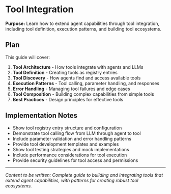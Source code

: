 # Tool Integration

<!-- Metadata -->
<!-- 
Topic: Agent Tool System
Type: Conceptual Guide
Audience: Developers extending agent capabilities
Estimated Reading Time: 22 minutes
Prerequisites: Understanding of agent architecture and prompts
TOC: w.tree → core-concepts-deep → ai-agents-framework → tool-integration.md
-->

**Purpose:** Learn how to extend agent capabilities through tool integration, including tool definition, execution patterns, and building tool ecosystems.

## Plan

This guide will cover:

1. **Tool Architecture** - How tools integrate with agents and LLMs
2. **Tool Definition** - Creating tools as registry entries
3. **Tool Discovery** - How agents find and access available tools
4. **Execution Patterns** - Tool calling, parameter handling, and responses
5. **Error Handling** - Managing tool failures and edge cases
6. **Tool Composition** - Building complex capabilities from simple tools
7. **Best Practices** - Design principles for effective tools

## Implementation Notes

- Show tool registry entry structure and configuration
- Demonstrate tool calling flow from LLM through agent to tool
- Include parameter validation and error handling patterns
- Provide tool development templates and examples
- Show tool testing strategies and mock implementations
- Include performance considerations for tool execution
- Provide security guidelines for tool access and permissions

---

*Content to be written: Complete guide to building and integrating tools that extend agent capabilities, with patterns for creating robust tool ecosystems.*
